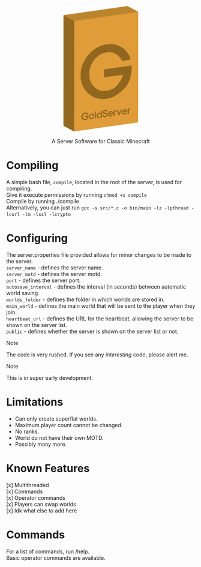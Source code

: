 <p align="center"><img width="200px" src="assets/GoldServer.png"></p>
<p align="center">A Server Software for Classic Minecraft</p>

# Compiling
A simple bash file, `compile`, located in the root of the server, is used for compiling. \
Give it execute permissions by running ``chmod +x compile`` \
Compile by running ./compile \
Alternatively, you can just run ``gcc -s src/*.c -o bin/main -lz -lpthread -lcurl -lm -lssl -lcrypto``

# Configuring
The server.properties file provided allows for minor changes to be made to the server. \
`server_name`       - defines the server name. \
`server_motd`       - defines the server motd. \
`port`              - defines the server port. \
`autosave_interval` - defines the interval (in seconds) between automatic world saving. \
`worlds_folder`     - defines the folder in which worlds are stored in. \
`main_world`        - defines the main world that will be sent to the player when they join. \
`heartbeat_url`     - defines the URL for the heartbeat, allowing the server to be shown on the server list. \
`public`            - defines whether the server is shown on the server list or not. 

> [!NOTE]
> The code is very rushed. If you see any _interesting_ code, please alert me.

> [!NOTE]
> This is in super early development.

# Limitations
- Can only create superflat worlds.
- Maximum player count cannot be changed.
- No ranks.
- World do not have their own MOTD.
- Possibly many more.

# Known Features
[x] Multithreaded \
[x] Commands \
[x] Operator commands \
[x] Players can swap worlds \
[x] Idk what else to add here 

# Commands
For a list of commands, run /help. \
Basic operator commands are available. 
